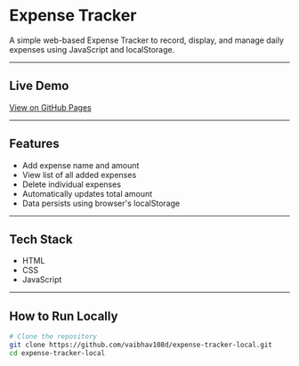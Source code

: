# Expense Tracker

A simple web-based Expense Tracker to record, display, and manage daily expenses using JavaScript and localStorage.

---

## Live Demo

[View on GitHub Pages](https://vaibhav108d.github.io/expense-tracker-local/)

---

## Features

- Add expense name and amount  
- View list of all added expenses  
- Delete individual expenses  
- Automatically updates total amount  
- Data persists using browser's localStorage

---

## Tech Stack

- HTML  
- CSS  
- JavaScript

---

## How to Run Locally

```bash
# Clone the repository
git clone https://github.com/vaibhav108d/expense-tracker-local.git
cd expense-tracker-local
